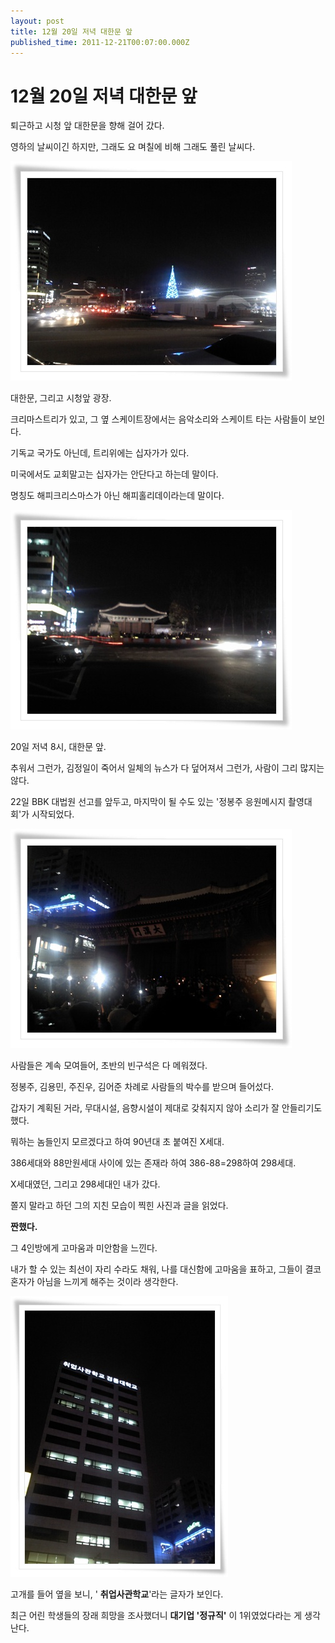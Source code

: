 ```yaml
---
layout: post
title: 12월 20일 저녁 대한문 앞 
published_time: 2011-12-21T00:07:00.000Z
---
```


# 12월 20일 저녁 대한문 앞 


퇴근하고 시청 앞 대한문을 향해 걸어 갔다.

영하의 날씨이긴 하지만, 그래도 요 며칠에 비해 그래도 풀린 날씨다.

![](../pds/201112/20/80/a0109780_4ef09dc7578b2.jpg)

대한문, 그리고 시청앞 광장.

크리마스트리가 있고, 그 옆 스케이트장에서는 음악소리와 스케이트 타는 사람들이 보인다.

기독교 국가도 아닌데, 트리위에는 십자가가 있다.

미국에서도 교회말고는 십자가는 안단다고 하는데 말이다.

명칭도 해피크리스마스가 아닌 해피홀리데이라는데 말이다.

![](../pds/201112/20/80/a0109780_4ef09dc786179.jpg)

20일 저녁 8시, 대한문 앞.

추워서 그런가, 김정일이 죽어서 일체의 뉴스가 다 덮어져서 그런가, 사람이 그리 많지는 않다.

22일 BBK 대법원 선고를 앞두고, 마지막이 될 수도 있는 '정봉주 응원메시지 촬영대회'가 시작되었다.

![](../pds/201112/20/80/a0109780_4ef09dc875acd.jpg)

사람들은 계속 모여들어, 초반의 빈구석은 다 메워졌다.

정봉주, 김용민, 주진우, 김어준 차례로 사람들의 박수를 받으며 들어섰다.

갑자기 계획된 거라, 무대시설, 음향시설이 제대로 갖춰지지 않아 소리가 잘 안들리기도 했다.

뭐하는 놈들인지 모르겠다고 하여 90년대 초 붙여진 X세대.

386세대와 88만원세대 사이에 있는 존재라 하여 386-88=298하여 298세대.

X세대였던, 그리고 298세대인 내가 갔다.

쫄지 말라고 하던 그의 지친 모습이 찍힌 사진과 글을 읽었다.

**짠했다.**

그 4인방에게 고마움과 미안함을 느낀다.

내가 할 수 있는 최선이 자리 수라도 채워, 나를 대신함에 고마움을 표하고, 그들이 결코 혼자가 아님을 느끼게 해주는 것이라 생각한다.

![](../pds/201112/20/80/a0109780_4ef09dc905ad9.jpg)

고개를 들어 옆을 보니, ' **취업사관학교**'라는 글자가 보인다.

최근 어린 학생들의 장래 희망을 조사했더니 **대기업 '정규직'** 이 1위였었다라는 게 생각난다.

